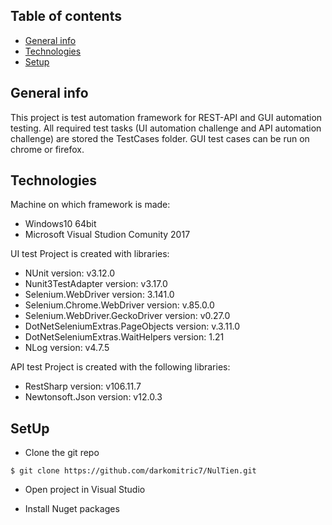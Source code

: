 ## Table of contents
* [General info](#general-info)
* [Technologies](#Technologies)
* [Setup](#SetUp)

## General info
This project is test automation framework for REST-API and GUI automation testing. All required test tasks (UI automation challenge and API automation challenge) are stored the TestCases folder. GUI test cases can be run on chrome or firefox.

## Technologies
Machine on which framework is made:
* Windows10 64bit 
* Microsoft Visual Studion Comunity 2017
 
UI test Project is created with libraries:
* NUnit version: v3.12.0
* Nunit3TestAdapter version: v3.17.0 
* Selenium.WebDriver version: 3.141.0 
* Selenium.Chrome.WebDriver version: v.85.0.0 
* Selenium.WebDriver.GeckoDriver version: v0.27.0 
* DotNetSeleniumExtras.PageObjects version: v.3.11.0
* DotNetSeleniumExtras.WaitHelpers version: 1.21
* NLog version: v4.7.5

API test Project is created with the following libraries:
* RestSharp version: v106.11.7
* Newtonsoft.Json version: v12.0.3 

## SetUp
* Clone the git repo
```
$ git clone https://github.com/darkomitric7/NulTien.git
```

* Open project in Visual Studio

* Install Nuget packages


